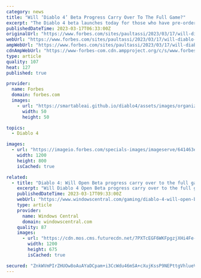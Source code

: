 ```yaml
---
category: news
title: "Will ‘Diablo 4’ Beta Progress Carry Over To The Full Game?"
excerpt: "The Diablo 4 beta launches today for those who have pre-ordered the game, or landed a code some other way. It’s a pretty hefty intro to the game with an entire act, a world boss and several classes ..."
publishedDateTime: 2023-03-17T06:33:00Z
originalUrl: "https://www.forbes.com/sites/paultassi/2023/03/17/will-diablo-4-beta-progress-carry-over-to-the-full-game/"
webUrl: "https://www.forbes.com/sites/paultassi/2023/03/17/will-diablo-4-beta-progress-carry-over-to-the-full-game/"
ampWebUrl: "https://www.forbes.com/sites/paultassi/2023/03/17/will-diablo-4-beta-progress-carry-over-to-the-full-game/amp/"
cdnAmpWebUrl: "https://www-forbes-com.cdn.ampproject.org/c/s/www.forbes.com/sites/paultassi/2023/03/17/will-diablo-4-beta-progress-carry-over-to-the-full-game/amp/"
type: article
quality: 107
heat: 127
published: true

provider:
  name: Forbes
  domain: forbes.com
  images:
    - url: "https://smartableai.github.io/diablo4/assets/images/organizations/forbes.com-50x50.jpg"
      width: 50
      height: 50

topics:
  - Diablo 4

images:
  - url: "https://imageio.forbes.com/specials-images/imageserve/641463e998e1d0a956990526/0x0.jpg?format=jpg&width=1200"
    width: 1200
    height: 800
    isCached: true

related:
  - title: "Diablo 4: Will Open Beta progress carry over to the full game?"
    excerpt: "Will Diablo 4 Open Beta progress carry over to the full game? Best answer: No, gameplay progression in the Diablo 4 Open Beta (that means character levels, earned loot, and story progress) will not ..."
    publishedDateTime: 2023-03-17T09:33:00Z
    webUrl: "https://www.windowscentral.com/gaming/diablo-4-will-open-beta-progress-carry-over-to-the-full-game"
    type: article
    provider:
      name: Windows Central
      domain: windowscentral.com
    quality: 87
    images:
      - url: "https://cdn.mos.cms.futurecdn.net/7PXTcEGF6WKFpgzjXHi4Fe-1200-80.jpg"
        width: 1200
        height: 675
        isCached: true

secured: "ZnkWVmPIrZHUOw8oAuAYaDCpam+i3CcWdu46mSA+cXujKssP9NEPttgVhlueVgmareljjmIyWR8livZrAdZ2dGbdukquKS/UB/6d7iTQ7wfDJ+4l1war/QHx7J4Oi4pGBLJ5rnHKmxY2yqwWuQUUPONQ0yuj47eYkuwmjPLuCf4vB0LvJqJg+UbiPun7hR1+mlraUSHRL+crcg+/HlyitPz8cFsJQglpv4KLuF90VjC/aqPSlz4TKYmwnbJRBbrPRb8piXBr2UysrAguTSlzYtVh/GwcZN3SacrvNFNzn2UzMjOQhNUA3qpfw6RcETFj91iimjAGWQ9MU0OM9EdZ3px/PLoCTvTUJZOs4LzBxiU=;04S/KWOJlvA9Ajs2DfdZpA=="
---
```


